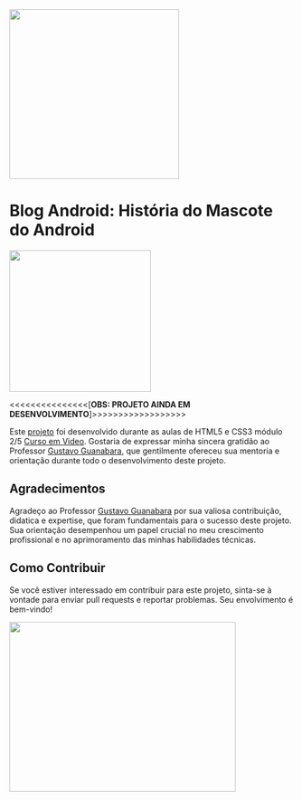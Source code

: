<img src="https://github.com/emersonlucirio/Blog-Android/assets/112041088/59cd88df-d3a6-4b7b-a458-f139fc33fc02" width="300">

# Blog Android: História do Mascote do Android 
<img src="https://androidauthority.com/wp-content/uploads/2019/08/New-Android-Logo-evolution.gif"  width="250">

<<<<<<<<<<<<<<<[**OBS: PROJETO AINDA EM DESENVOLVIMENTO**]>>>>>>>>>>>>>>>>>>

Este [projeto](https://emersonlucirio.github.io/Blog-Android/) foi desenvolvido durante as aulas de HTML5 e CSS3 módulo 2/5 [Curso em Video](https://www.cursoemvideo.com/). Gostaria de expressar minha sincera gratidão ao Professor [Gustavo Guanabara](https://github.com/gustavoguanabara), que gentilmente ofereceu sua mentoria e orientação durante todo o desenvolvimento deste projeto.

## Agradecimentos

Agradeço ao Professor [Gustavo Guanabara](https://github.com/gustavoguanabara) por sua valiosa contribuição, didatica e expertise, que foram fundamentais para o sucesso deste projeto. Sua orientação desempenhou um papel crucial no meu crescimento profissional e no aprimoramento das minhas habilidades técnicas.

## Como Contribuir

Se você estiver interessado em contribuir para este projeto, sinta-se à vontade para enviar pull requests e reportar problemas. Seu envolvimento é bem-vindo!


<img src="https://github.com/emersonlucirio/Blog-Android/assets/112041088/9cbcc7f2-b326-4a03-92a1-f83e25963afd" width="400" height="300">
